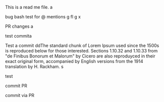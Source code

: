This is a read me file.
a

bug bash test for @ mentions
g
fl
g
x


PR changes
a

test commita

Test a commit ddThe standard chunk of Lorem Ipsum used since the 1500s is reproduced below for those interested. Sections 1.10.32 and 1.10.33 from "de Finibus Bonorum et Malorum" by Cicero are also reproduyced in their exact original form, accompanied by English versions from the 1914 translation by H. Rackham.
s

test

commit PR

commit via PR
